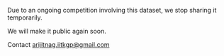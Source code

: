 Due to an ongoing competition involving this dataset, we stop sharing it temporarily.

We will make it public again soon.

Contact arijitnag.iitkgp@gmail.com
